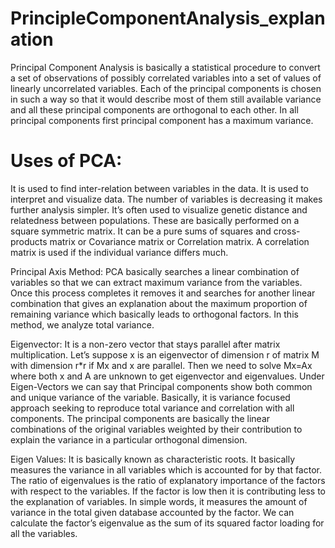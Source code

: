 # PrincipleComponentAnalysis_explanation

Principal Component Analysis is basically a statistical procedure to convert a set of observations of possibly correlated variables into a set of values of 
linearly uncorrelated variables. 
Each of the principal components is chosen in such a way so that it would describe most of them still available variance and all these principal components 
are orthogonal to each other. In all principal components first principal component has a maximum variance.


# Uses of PCA: 

It is used to find inter-relation between variables in the data.
It is used to interpret and visualize data.
The number of variables is decreasing it makes further analysis simpler.
It’s often used to visualize genetic distance and relatedness between populations.
These are basically performed on a square symmetric matrix. It can be a pure sums of squares and cross-products matrix or Covariance matrix or Correlation matrix.
A correlation matrix is used if the individual variance differs much.


Principal Axis Method: PCA basically searches a linear combination of variables so that we can extract maximum variance from the variables. 
Once this process completes it removes it and searches for another linear combination that gives an explanation about the maximum proportion of
remaining variance which basically leads to orthogonal factors. In this method, we analyze total variance.

Eigenvector: It is a non-zero vector that stays parallel after matrix multiplication. Let’s suppose x is an eigenvector of dimension r of matrix M 
with dimension r*r if Mx and x are parallel. Then we need to solve Mx=Ax where both x and A are unknown to get eigenvector and eigenvalues. 
Under Eigen-Vectors we can say that Principal components show both common and unique variance of the variable. Basically, 
it is variance focused approach seeking to reproduce total variance and correlation with all components. 
The principal components are basically the linear combinations of the original variables weighted by their contribution to explain 
the variance in a particular orthogonal dimension.

Eigen Values: It is basically known as characteristic roots. It basically measures the variance in all variables which is accounted for by that factor.
The ratio of eigenvalues is the ratio of explanatory importance of the factors with respect to the variables. If the factor is low then it is contributing 
less to the explanation of variables. In simple words, it measures the amount of variance in the total given database accounted by the factor. 
We can calculate the factor’s eigenvalue as the sum of its squared factor loading for all the variables.
